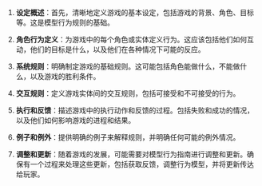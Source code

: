 1. **设定概述**：首先，清晰地定义游戏的基本设定，包括游戏的背景、角色、目标等。这是模型行为规则的基础。

2. **角色行为定义**：为游戏中的每个角色或实体定义行为。这应该包括他们如何互动，他们的目标是什么，以及他们在各种情况下可能的反应。

3. **系统规则**：明确制定游戏的基础规则。这可能包括角色能做什么，不能做什么，以及游戏的胜利条件。

4. **交互规则**：定义游戏实体间的交互规则，包括可接受和不可接受的行为。

5. **执行和反馈**：描述游戏中的执行动作和反馈的过程。包括失败和成功的情况，以及他们如何影响游戏的进程和结果。

6. **例子和例外**：提供明确的例子来解释规则，并明确任何可能的例外情况。

7. **调整和更新**：随着游戏的发展，可能需要对模型行为指南进行调整和更新。确保有一个过程来处理这些更新，包括获取反馈，调整行为模型，并将更新传达给玩家。

